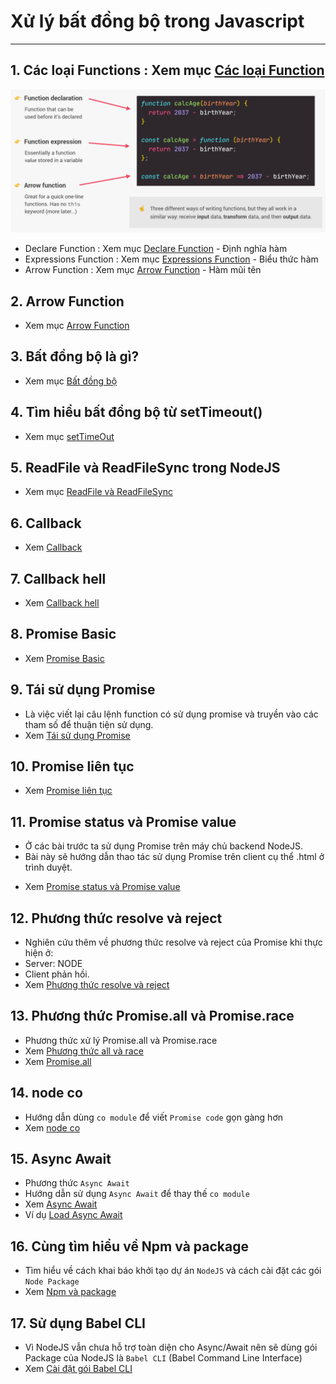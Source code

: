 # Xử lý bất đồng bộ trong Javascript

---

<!-- ![Sync](./image/001.png 'Đồng bộ') -->

## 1. Các loại Functions : Xem mục [Các loại Function](./asset/01/functions.md)

![Các loại Functions](./asset/01/image/001.png 'Các loại Functions')

- Declare Function : Xem mục [Declare Function](./asset/01/declare.md) - Định nghĩa hàm
- Expressions Function : Xem mục [Expressions Function](./asset/01/expressions.md) - Biểu thức hàm
- Arrow Function : Xem mục [Arrow Function](./asset/01/arrow.md) - Hàm mũi tên

## 2. Arrow Function

- Xem mục [Arrow Function](./asset/02/arrow-function.md)

## 3. Bất đồng bộ là gì?

- Xem mục [Bất đồng bộ](./asset/03/sync-async.md)

## 4. Tìm hiểu bất đồng bộ từ setTimeout()

- Xem mục [setTimeOut](./asset/04/set-time-out.md)

## 5. ReadFile và ReadFileSync trong NodeJS

- Xem mục [ReadFile và ReadFileSync](./asset/05/readfilesync.md)

## 6. Callback

- Xem [Callback](./asset/06/index.md)

## 7. Callback hell

- Xem [Callback hell](./asset/07/index.md)

## 8. Promise Basic

- Xem [Promise Basic](./asset/08/index.md)

## 9. Tái sử dụng Promise

- Là việc viết lại câu lệnh function có sử dụng promise và truyền vào các tham số để thuận tiện sử dụng.
- Xem [Tái sử dụng Promise](./asset/09/index.md)

## 10. Promise liên tục

- Xem [Promise liên tục](./asset/10/index.md)

## 11. Promise status và Promise value

- Ở các bài trước ta sử dụng Promise trên máy chủ backend NodeJS.
- Bài này sẽ hướng dẫn thao tác sử dụng Promise trên client cụ thể .html ở trình duyệt.
<!-- ![Sync](./image/001.png 'Đồng bộ') -->
- Xem [Promise status và Promise value](./asset/11/index.md)

## 12. Phương thức resolve và reject

- Nghiên cứu thêm về phương thức resolve và reject của Promise khi thực hiện ở:
- Server: NODE
- Client phản hồi.
- Xem [Phương thức resolve và reject](./asset/12/index.md)

## 13. Phương thức Promise.all và Promise.race

- Phương thức xử lý Promise.all và Promise.race
- Xem [Phương thức all và race](./asset/13/index.md)
- Xem [Promise.all](./asset/13/pr-all.md)

## 14. node co

- Hướng dẫn dùng `co module` để viết `Promise code` gọn gàng hơn
- Xem [node co](./asset/14/index.md)

## 15. Async Await

- Phương thức `Async Await`
- Hướng dẫn sử dụng `Async Await` để thay thế `co module`
- Xem [Async Await](./asset/15/index.md)
- Ví dụ [Load Async Await](./asset/15/vidu.md)

## 16. Cùng tìm hiểu về Npm và package

<!-- ![Sync](./image/001.png 'Đồng bộ') -->

- Tìm hiểu về cách khai báo khởi tạo dự án `NodeJS` và cách cài đặt các gói `Node Package`
- Xem [Npm và package](./asset/16/index.md)

## 17. Sử dụng Babel CLI

- Vì NodeJS vẫn chưa hỗ trợ toàn diện cho Async/Await nên sẽ dùng gói Package của NodeJS là `Babel CLI` (Babel Command Line Interface)
- Xem [Cài đặt gói Babel CLI](./asset/17/index.md)
